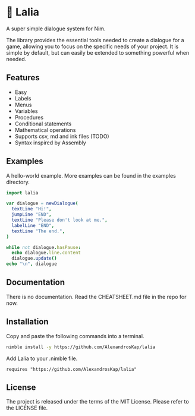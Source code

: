 # 🐣 Lalia

A super simple dialogue system for Nim.

The library provides the essential tools needed to create a dialogue for a game,
allowing you to focus on the specific needs of your project.
It is simple by default, but can easily be extended to something powerful when needed.

## Features

* Easy
* Labels
* Menus
* Variables
* Procedures
* Conditional statements
* Mathematical operations
* Supports csv, md and ink files (TODO)
* Syntax inspired by Assembly

## Examples

A hello-world example.
More examples can be found in the examples directory.

```nim
import lalia

var dialogue = newDialogue(
  textLine "Hi!",
  jumpLine "END",
  textLine "Please don't look at me.",
  labelLine "END",
  textLine "The end.",
)

while not dialogue.hasPause:
  echo dialogue.line.content
  dialogue.update()
echo "\n", dialogue
```

## Documentation

There is no documentation.
Read the CHEATSHEET.md file in the repo for now.

## Installation

Copy and paste the following commands into a terminal.

```sh
nimble install -y https://github.com/AlexandrosKap/lalia
```

Add Lalia to your .nimble file.

```
requires "https://github.com/AlexandrosKap/lalia"
```

## License

The project is released under the terms of the MIT License.
Please refer to the LICENSE file.
